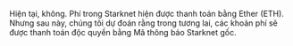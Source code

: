 Hiện tại, không. Phí trong Starknet hiện được thanh toán bằng Ether (ETH). Nhưng sau này, chúng tôi dự đoán rằng trong tương lai, các khoản phí sẽ được thanh toán độc quyền bằng Mã thông báo Starknet gốc.